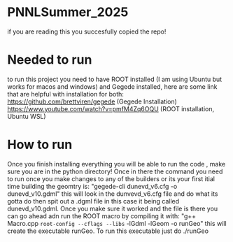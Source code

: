 # PNNLSummer_2025
if you are reading this you succesfully copied the repo!

# Needed to run
to run this project you need to have ROOT installed (I am using Ubuntu but works for macos and windows) and Gegede installed, here are some link that are helpful with installation for both: https://github.com/brettviren/gegede (Gegede Installation)
https://www.youtube.com/watch?v=pmfM4Zq6OQU (ROOT installation, Ubuntu WSL)

# How to run
Once you finish installing everything you will be able to run the code , make sure you are in the python directory! Once in there the command you need to run once you make changes to any of the builders or its your first itial time building the geomtry is: "gegede-cli dunevd_v6.cfg -o dunevd_v10.gdml" this will look in the dunvevd_v6.cfg file and do what its gotta do then spit out a .dgml file in this case it being called dunevd_v10.gdml. Once you make sure it worked and the file is there you can go ahead adn run the ROOT macro by compiling it with: "g++ Macro.cpp `root-config --cflags --libs` -lGdml -lGeom -o runGeo" this will create the executable runGeo. To run this executable just do ./runGeo
